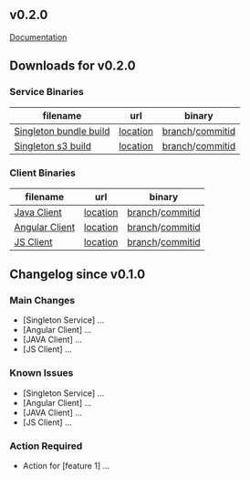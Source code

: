 v0.2.0
-------

[Documentation](#)

## Downloads for v0.2.0

### Service Binaries

filename | url | binary
-------- | --- | ------
[Singleton bundle build](#) | [location](#) | [branch](#)/[commitid](#)
[Singleton s3 build](#) | [location](#) | [branch](#)/[commitid](#)

### Client Binaries

filename | url | binary
-------- | --- | ------
[Java Client](#) | [location](#) | [branch](#)/[commitid](#)
[Angular Client](#) | [location](#) | [branch](#)/[commitid](#)
[JS Client](#) | [location](#) | [branch](#)/[commitid](#)

## Changelog since v0.1.0

### Main Changes
- [Singleton Service] ...
- [Angular Client] ...
- [JAVA Client] ...
- [JS Client] ...


### Known Issues
- [Singleton Service] ...
- [Angular Client] ...
- [JAVA Client] ...
- [JS Client] ...

### Action Required
- Action for [feature 1] ...
